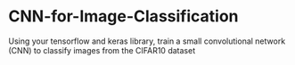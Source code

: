 # CNN-for-Image-Classification
Using your tensorflow and keras library, train a small convolutional network (CNN) to classify images from the CIFAR10 dataset
